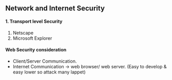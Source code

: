 ## Network and Internet Security
#### 1. Transport level Security
1. Netscape
2. Microsoft Explorer

#### Web Security consideration
* Client/Server Communication.
* Internet Communication → web browser/ web server. (Easy to develop & easy lower so attack many lappet)  

